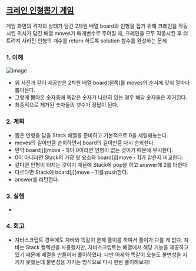 ## [크레인 인형뽑기 게임](https://school.programmers.co.kr/learn/courses/30/lessons/64061?language=java)

게임 화면의 격자의 상태가 담긴 2차원 배열 board와 인형을 집기 위해 크레인을 작동시킨 위치가 담긴 배열 moves가 매개변수로 주어질 때, 크레인을 모두 작동시킨 후 터트려져 사라진 인형의 개수를 return 하도록 solution 함수를 완성하는 문제

### 1. 이해

![image](https://user-images.githubusercontent.com/65386533/199860708-a6e4b6c1-1703-41f9-b5a2-79b58ba2dcdb.png)

- 위 사진과 같이 제공받은 2차원 배열 board(왼쪽)를 moves의 순서에 맞춰 열마다 뽑아온다.
- 그렇게 뽑아온 숫자중에 똑같은 숫자가 나란히 있는 경우 해당 숫자들은 제거된다.
- 최종적으로 제거된 숫자들의 갯수가 정답이 된다.

### 2. 계획

- 뽑은 인형을 담을 Stack 배열을 준비하고 기본적으로 0을 세팅해놓는다.
- moves의 길이만큼 순회하면서 board의 길이만큼 다시 순회한다.
- 만약 board[j][move - 1]이 0이라면 인형이 없는 것이기 때문에 무시한다.
- 0이 아니라면 Stack의 가장 윗 요소와 board[j][move - 1]가 같은지 비교한다.
- 같다면 인형이 터지는 것이기 때문에 Stack에 pop을 하고 answer에 2를 더한다.
- 다르다면 Stack에 board[j][move - 1]를 push한다.
- answer를 리턴한다.

### 3. 실행

-

### 4. 회고

- 자바스크립트 경우에도 자바와 똑같이 문제 풀이를 하여서 풀이가 다를 게 없다. 자바는 Stack 컬렉션을 사용했지만, 자바스크립트는 배열에서 해당 기능을 제공하고 있기 때문에 배열을 만들어서 풀이하였다. 다만 어제와 똑같이 오늘도 불변성을 지키지 못했는데 불변성을 지키는 방식으로 다시 한번 풀이해보자!
